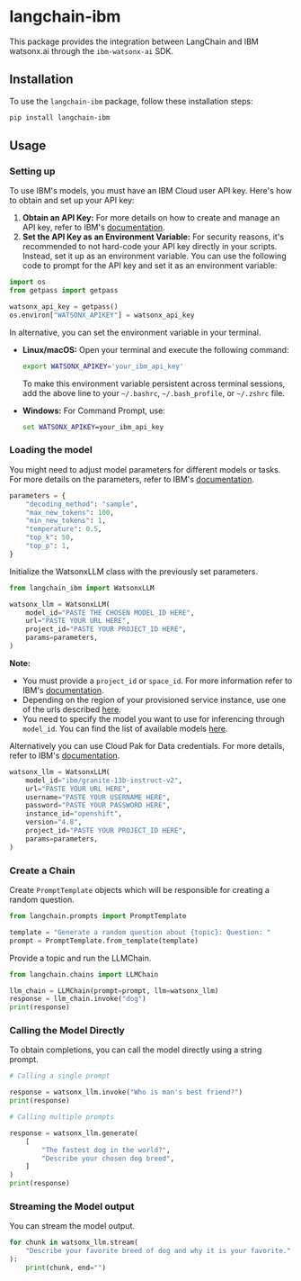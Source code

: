 # langchain-ibm

This package provides the integration between LangChain and IBM watsonx.ai through the `ibm-watsonx-ai` SDK.

## Installation

To use the `langchain-ibm` package, follow these installation steps:

```bash
pip install langchain-ibm
```

## Usage

### Setting up

To use IBM's models, you must have an IBM Cloud user API key. Here's how to obtain and set up your API key:

1. **Obtain an API Key:** For more details on how to create and manage an API key, refer to IBM's [documentation](https://cloud.ibm.com/docs/account?topic=account-userapikey&interface=ui).
2. **Set the API Key as an Environment Variable:** For security reasons, it's recommended to not hard-code your API key directly in your scripts. Instead, set it up as an environment variable. You can use the following code to prompt for the API key and set it as an environment variable:

```python
import os
from getpass import getpass

watsonx_api_key = getpass()
os.environ["WATSONX_APIKEY"] = watsonx_api_key
```

In alternative, you can set the environment variable in your terminal.

- **Linux/macOS:** Open your terminal and execute the following command:
     ```bash
     export WATSONX_APIKEY='your_ibm_api_key'
     ```
     To make this environment variable persistent across terminal sessions, add the above line to your `~/.bashrc`, `~/.bash_profile`, or `~/.zshrc` file.

- **Windows:** For Command Prompt, use:
    ```cmd
    set WATSONX_APIKEY=your_ibm_api_key
    ```

### Loading the model

You might need to adjust model parameters for different models or tasks. For more details on the parameters, refer to IBM's [documentation](https://ibm.github.io/watsonx-ai-python-sdk/fm_model.html#metanames.GenTextParamsMetaNames).

```python
parameters = {
    "decoding_method": "sample",
    "max_new_tokens": 100,
    "min_new_tokens": 1,
    "temperature": 0.5,
    "top_k": 50,
    "top_p": 1,
}
```

Initialize the WatsonxLLM class with the previously set parameters.

```python
from langchain_ibm import WatsonxLLM

watsonx_llm = WatsonxLLM(
    model_id="PASTE THE CHOSEN MODEL_ID HERE",
    url="PASTE YOUR URL HERE",
    project_id="PASTE YOUR PROJECT_ID HERE",
    params=parameters,
)
```

**Note:**
- You must provide a `project_id` or `space_id`. For more information refer to IBM's [documentation](https://www.ibm.com/docs/en/watsonx-as-a-service?topic=projects).
- Depending on the region of your provisioned service instance, use one of the urls described [here](https://ibm.github.io/watsonx-ai-python-sdk/setup_cloud.html#authentication).
- You need to specify the model you want to use for inferencing through `model_id`. You can find the list of available models [here](https://ibm.github.io/watsonx-ai-python-sdk/fm_model.html#ibm_watsonx_ai.foundation_models.utils.enums.ModelTypes).


Alternatively you can use Cloud Pak for Data credentials. For more details, refer to IBM's [documentation](https://ibm.github.io/watsonx-ai-python-sdk/setup_cpd.html).

```python
watsonx_llm = WatsonxLLM(
    model_id="ibm/granite-13b-instruct-v2",
    url="PASTE YOUR URL HERE",
    username="PASTE YOUR USERNAME HERE",
    password="PASTE YOUR PASSWORD HERE",
    instance_id="openshift",
    version="4.8",
    project_id="PASTE YOUR PROJECT_ID HERE",
    params=parameters,
)
```

### Create a Chain

Create `PromptTemplate` objects which will be responsible for creating a random question.

```python
from langchain.prompts import PromptTemplate

template = "Generate a random question about {topic}: Question: "
prompt = PromptTemplate.from_template(template)
```

Provide a topic and run the LLMChain.

```python
from langchain.chains import LLMChain

llm_chain = LLMChain(prompt=prompt, llm=watsonx_llm)
response = llm_chain.invoke("dog")
print(response)
```

### Calling the Model Directly
To obtain completions, you can call the model directly using a string prompt.

```python
# Calling a single prompt

response = watsonx_llm.invoke("Who is man's best friend?")
print(response)
```

```python
# Calling multiple prompts

response = watsonx_llm.generate(
    [
        "The fastest dog in the world?",
        "Describe your chosen dog breed",
    ]
)
print(response)
```

### Streaming the Model output

You can stream the model output.

```python
for chunk in watsonx_llm.stream(
    "Describe your favorite breed of dog and why it is your favorite."
):
    print(chunk, end="")
```
